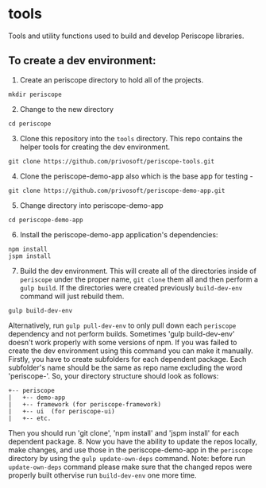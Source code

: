 tools
=====

Tools and utility functions used to build and develop Periscope libraries.

## To create a dev environment:

1. Create an periscope directory to hold all of the projects.

  ```shell
  mkdir periscope
  ```
2. Change to the new directory

  ```shell
  cd periscope
  ```
3. Clone this repository into the `tools` directory.  This repo contains the helper tools for creating the dev environment.

  ```shell
  git clone https://github.com/privosoft/periscope-tools.git
  ```
4. Clone the periscope-demo-app also which is the base app for testing -

  ```shell
  git clone https://github.com/privosoft/periscope-demo-app.git
  ```
5. Change directory into periscope-demo-app

  ```shell
  cd periscope-demo-app

 ```
6. Install the periscope-demo-app application's dependencies:

  ```shell
  npm install
  jspm install
  ```
7. Build the dev environment.  This will create all of the directories inside of `periscope` under the proper name, `git clone` them all and then perform a `gulp build`. If the directories were created previously `build-dev-env` command will just rebuild them.

  ```shell
  gulp build-dev-env
  ```
Alternatively, run `gulp pull-dev-env` to only pull down each `periscope` dependency and not perform builds.
Sometimes 'gulp build-dev-env' doesn't work properly with some versions of npm. If you was failed to create the dev environment using this command you can make it manually. Firstly, you have to create subfolders for each dependent package.
Each subfolder's name should be the same as repo name excluding the word 'periscope-'.  So, your directory structure should look as follows:
```
+-- periscope
|   +-- demo-app
|   +-- framework (for periscope-framework)
|   +-- ui  (for periscope-ui)
|   +-- etc.
```
Then you should run 'git clone', 'npm install' and 'jspm install' for each dependent package.
8. Now you have the ability to update the repos locally, make changes, and use those in the periscope-demo-app in the `periscope` directory by using the `gulp update-own-deps` command.
Note: before run `update-own-deps` command please make sure that the changed repos were properly built othervise run `build-dev-env` one more time.



